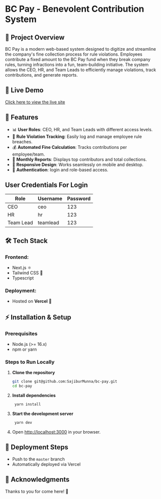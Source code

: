 # BC Pay - Benevolent Contribution System

## 📌 Project Overview
BC Pay is a modern web-based system designed to digitize and streamline the company's fine collection process for rule violations. Employees contribute a fixed amount to the BC Pay fund when they break company rules, turning infractions into a fun, team-building initiative. The system allows the CEO, HR, and Team Leads to efficiently manage violations, track contributions, and generate reports.

## 🚀 Live Demo
[Click here to view the live site](https://bc-pay.vercel.app/)

## 📂 Features
- 📊 **User Roles**: CEO, HR, and Team Leads with different access levels.
- 📜 **Rule Violation Tracking**: Easily log and manage employee rule breaches.
- 💰 **Automated Fine Calculation**: Tracks contributions per employee/team.
- 📅 **Monthly Reports**: Displays top contributors and total collections.
- 📱 **Responsive Design**: Works seamlessly on mobile and desktop.
- 🔐 **Authentication**: login and role-based access.

## User Credentials For Login
| Role  | Username | Password |
|-------|---------|----------|
| CEO   | ceo     | 123      |
| HR    | hr      | 123      |
| Team Lead | teamlead | 123  |

## 🛠️ Tech Stack
### Frontend:
- Next.js ⚛️
- Tailwind CSS 🎨
- Typescript

### Deployment:
- Hosted on **Vercel** 🚀

## ⚡ Installation & Setup
### Prerequisites
- Node.js (>= 16.x)
- npm or yarn

### Steps to Run Locally
1. **Clone the repository**
   ```bash
   git clone git@github.com:SajiburMunna/bc-pay.git
   cd bc-pay
   ```
2. **Install dependencies**
   ```bash
    yarn install
   ```
3. **Start the development server**
   ```bash
    yarn dev
   ```
4. Open [http://localhost:3000](http://localhost:3000) in your browser.

 

## 📌 Deployment Steps
- Push to the `master` branch
- Automatically deployed via Vercel
 
## 🙌 Acknowledgments
Thanks to you for come here! 🎉
